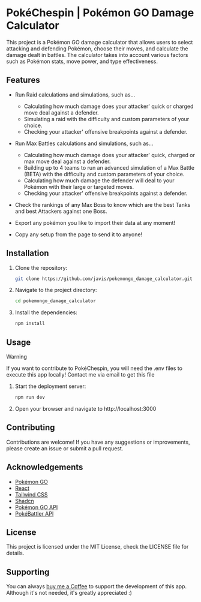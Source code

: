 
# PokéChespin | Pokémon GO Damage Calculator

This project is a Pokémon GO damage calculator that allows users to select attacking and defending Pokémon, choose their moves, and calculate the damage dealt in battles. The calculator takes into account various factors such as Pokémon stats, move power, and type effectiveness.

## Features

- Run Raid calculations and simulations, such as...
    - Calculating how much damage does your attacker' quick or charged move deal against a defender.
    - Simulating a raid with the difficulty and custom parameters of your choice.
    - Checking your attacker' offensive breakpoints against a defender.

- Run Max Battles calculations and simulations, such as...
    - Calculating how much damage does your attacker' quick, charged or max move deal against a defender.
    - Building up to 4 teams to run an advanced simulation of a Max Battle (BETA) with the difficulty and custom parameters of your choice.
    - Calculating how much damage the defender will deal to your Pokémon with their large or targeted moves.
    - Checking your attacker' offensive breakpoints against a defender.

- Check the rankings of any Max Boss to know which are the best Tanks and best Attackers against one Boss.

- Export any pokémon you like to import their data at any moment!

- Copy any setup from the page to send it to anyone!

## Installation

1. Clone the repository:
   ```bash
   git clone https://github.com/javis/pokemongo_damage_calculator.git
   ```

2. Navigate to the project directory:
    ```bash
    cd pokemongo_damage_calculator
    ```
3. Install the dependencies:
    ```bash
    npm install
    ```

## Usage

> [!WARNING]
> If you want to contribute to PokéChespin, you will need the .env files to execute this app locally! Contact me via email to get this file

1. Start the deployment server:
    ```bash
    npm run dev
    ```

2. Open your browser and navigate to http://localhost:3000

## Contributing
Contributions are welcome! If you have any suggestions or improvements, please create an issue or submit a pull request.

## Acknowledgements

 - [Pokémon GO](https://pokemongolive.com/)
 - [React](https://reactjs.org/)
 - [Tailwind CSS](https://tailwindcss.com/)
 - [Shadcn](https://ui.shadcn.com)
 - [Pokémon GO API](https://pokemon-go-api.github.io/pokemon-go-api/)
 - [PokéBattler API](https://www.pokebattler.com)

## License

This project is licensed under the MIT License, check the LICENSE file for details.

## Supporting

You can always [buy me a Coffee](https://buymeacoffee.com/creatorbeastgd) to support the development of this app. Although it's not needed, it's greatly appreciated :)